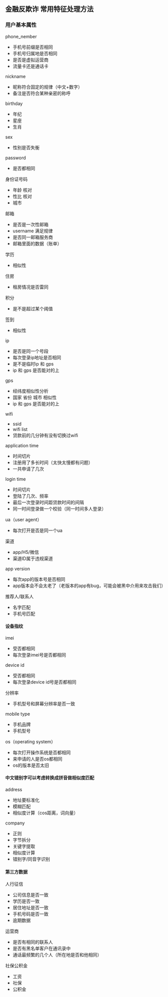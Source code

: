 
## 金融反欺诈 常用特征处理方法  
### 用户基本属性

phone_nember  

- 手机号前缀是否相同
- 手机号归属地是否相同
- 是否是虚拟运营商
- 流量卡还是通话卡

nickname

- 昵称符合固定的规律（中文+数字）
- 备注是否符合某种亲密的称呼

birthday  

- 年纪
- 星座
- 生肖

sex  

- 性别是否失衡

password  

- 是否都相同


身份证号码

- 年龄 核对
- 性比 核对
- 城市

邮箱
- 是否是一次性邮箱
- username 满足规律
- 是否同一邮箱服务商
- 邮箱里面的数据（账单）


学历
- 相似性


住房
- 租房情况是否雷同


积分  
- 是不是超过某个阈值


签到  
- 相似性


ip 

- 是否是同一个号段
- 每次登录ip地址是否相同
- 是不是临时ip 和 gps
- ip 和 gps 是否能对的上

gps

- 经纬度相似性分析
- 国家 省份 城市 相似性
- ip 和 gps 是否能对的上


wifi

- ssid
- wifi list
- 贷款前的几分钟有没有切换过wifi


application time

- 时间切片
- 注册用了多长时间（太快太慢都有问题）
- 一共申请了几次

login time 

-  时间切片
- 登陆了几次、频率
- 最后一次登录时间距贷款时间的间隔
- 同一时间登录做一个校验（同一时间多人登录）


ua（user agent）

- 每次打开是否是同一个ua


渠道

- app/H5/微信
- 渠道ID属于违规渠道

app version

- 每次app的版本号是否相同
- app版本会不会太老了（老版本的app有bug，可能会被黑中介用来攻击我们） 

推荐人/联系人  

- 名字匹配
- 手机号匹配
#### 设备指纹  

imei    

- 受否都相同
- 每次登录imei号是否都相同
  
  
device id

- 受否都相同
- 每次登录device id号是否都相同


分辨率  

- 手机型号和屏幕分辨率是否一致

mobile type

- 手机品牌
- 手机型号

os（operating system）

- 每次打开操作系统是否都相同
- 来申请的人是否os都相同
- os的版本是否太旧
#### 中文错别字可以考虑转换成拼音做相似度匹配  

address  

- 地址要标准化
- 模糊匹配
- 相似度计算（cos距离，词向量）

company  

- 正则
- 字节拆分
- 关键字提取
- 相似度计算
- 错别字/同音字识别

#### 第三方数据    

人行征信  

- 公司信息是否一致
- 学历是否一致
- 居住地址是否一致
- 手机号码是否一致
- 逾期数据

运营商  

- 是否有相同的联系人
- 是否有黑名单客户在通讯录中
- 通话最频繁的几个人（所在地是否和他相同）

社保公积金  

- 工资
- 社保
- 公积金
